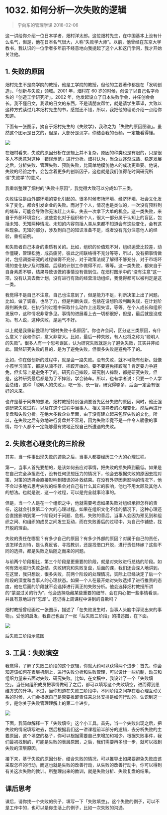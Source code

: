# 1032. 如何分析一次失败的逻辑
> 宁向东的管理学课
2018-02-06

这一讲给你介绍一位日本学者，畑村洋太郎。这位畑村先生，在中国基本上没有什么名气，但是，他在日本名气很大，人称“失败学大师”。以前，他曾经在东京大学教书，我认识的一位学者多年前不经意地向我提起了这个人和这门学问，我才开始关注他。

## 1. 失败的原因
畑村先生不是商学院的教授，他是工学院的教授，但他的主要著作都是在「发明创造」、「创新与失败」领域。2001 年，畑村在 60 岁的时候，创设了以自己名字命名的「创造工学研究所」。2002 年，他发起设立了日本失败学会，并任创会会长。我不懂日文，我读的日文的东西，不是请朋友帮忙，就是请学生草译，大致以这种方式读过几本畑村先生的书，感觉还不错，所以，我把他的理论介绍一点给你知道。

下面有一张图示，摘自于畑村先生的《失败学》，我称之为「失败的原因图谱」。虽然这个图示是日文的，但是，大部分是汉字，你结合我的音频，一定能看得懂。

![](https://raw.githubusercontent.com/dalong0514/selfstudy/master/图片链接/宁向东/2019031.jpg)

在畑村看来，失败的原因分析在逻辑上并不复杂，原因的种类也是有限的，只是很多人不愿意对这种「错误示范」进行分析。畑村认为，当企业逐渐成熟、稳定发展之后，分析失败、管理失败、预防失败，比简单地模仿他人的成功更重要。他说，失败的经验之中，会包含着更多的创新因子，这也就是我们值得花时间研究所谓“失败学”的意义。

我重新整理了畑村的“失败十原因”，我觉得大致可以分成如下三类。

失败往往是由外部环境的变化引起的。很多时候市场环境、经济环境、社会文化发生了变化，都会引发企业的失败。而对于个人，情况也是类似的，一次没有预料到的堵车，可能会导致你无法赶上火车，失去一次拿下大单的机会。这一类失败，来自于外部环境变化，这些变化对于组织和个人，很大一部分属于认知上的盲区，包括未知、无知两种情况。未知的内容包括人类从来都不知道会有这些变化，会有这些现象。无知的部分，涉及到自己的知识准备不足，或者没有充分注意他人的经验，重视前例。

和失败者自己本身的素质有关的。比如，组织的价值观不对，组织运营比较差，动作僵硬，管理松弛，成员疲劳，彼此之间联络得不充分等等，所以，没有把事情做对，包括调查研究的过程做得不充分，对于政策法规了解得不够充分，对于市场环境的变化缺少及时跟踪，后续的计划工作做得不对，等等。这一类失败，都来自于自身素质不够，结果导致该做的事情没有做到位。在畑村图示中的“没有注意”这一项，没有认真去做计划，没有进行有效的经营活动组织，我觉得都可以被判定是这一类。

我觉得不是自己不注意，自己也注意到了，但是能力不足，判断决策上出了问题。比如，做了调查，也尽了力，但是判断失误，包括在设想阶段判断失误，在计划阶段判断失误，在执行的过程中采取什么动作上出现失误，等等。在个人成长和组织发展中，这种情况非常多见。事情的进展看上去一切都很好，但是，最后就是没成功。有人说，这种失败，是运气不好。

以上就是我重新整理的“畑村失败十条原因”。你也许会问，区分这三类原因，有什么意义？我和你讲，意义非常大。比如，最后一种失败，有人也将之称为“聪明人的失败”。很多人有一个思考误区，认为研究失败就是为了避免失败，其实并非如此。固然研究失败的目的，是为了避免失败，但很多失败是避免不了的。

比如，你在做创新的过程中，就是会一路失败。没有失败，就不可能有创新。就像小孩学习骑车，都是从骑不好、摔跤开始的。要不要避免摔跤呢？肯定要力争避免，但实际上是避免不了的。研究自己摔跤，研究别人摔跤，都是研究失败，但是，这种研究最后都是为了不摔跤，学会骑车。所以，也有学者说：只要一个人学会总结，这种「聪明人的失败」，吃一堑、长一智，研究得够多，后面一定会有很好的未来。

也许是基于同样的想法，畑村教授特别强调要首先区分失败的原因，同时，他还强调研究失败过程，以及在这个过程中当事人、相关领导者的心理变化，然后再进行复盘和失败分析。在绝大多数企业里面，由于没有建立起来包容失败的文化，所以，在失败之后有效地进行复盘并不容易，因为失败毕竟不是一件令人骄傲的事情，每个人都不一定能够最有效地正视自己所遭遇的失败。

## 2. 失败者心理变化的三阶段
其实，当一件事出现失败的迹象之后，当事人都要经历三个大的心理过程。

第一，当事人首先要想的，是该如何去应对事情，把失败的损失降到最低。如果是在自己完全承担责任，没有任何思想压力的情况下，他会去根据失败的原因去找对策，对策的选择会直接影响到错误的补救结果。在没有外界因素影响的情况下，他不会过多地去思考失败的结果会对自己有什么其它的影响，他也不用太顾及其他人的想法。也就是说，这一个过程，可以是完全就事论事的。

但是，当一个人是在一个组织之中，他就需要考虑如果失败对组织承担怎样的责任，这就会引发第二个大的心理过程。如果在组织文化不佳的情况下，这种心理还会直接影响到第一个阶段对于问题、危机、失败的善后。当事人会因为预见到和组织之间、和组织的成员之间发生互动，而在失败善后的过程中，为自己作铺垫，找开脱的理由。

失败的责任在哪里？有多少自己的原因？有多少外部的原因？对属于自己的责任，该怎样去对待，是认真反省、寻找教训，还是找借口开脱，进行责任转嫁？这些不同的选择，都是失败之后随之而来的问题。

与前两个阶段相比，第三个阶段是更重要的阶段，就是对失败进行总结的阶段。如何有效地进行失败总结、失败研究和失败复盘，后面的课，我们还会深入地讲到。在这里，我只想说，很多失败，前两个阶段的处理情况，实际上已经决定了后一个阶段的深度和当事人的心理状态。如果一个人在最开始对失败选择了进行推责的态度，他在后面的阶段就不会选择进行真正的失败分析。他会选择畑村教授所讲的“蒙混过关的行为”，他会选择隐藏某些重要的细节、会在内心把一些事情看淡，并且有意地进行“忘却”。还记得上周课程中讲到的自欺吗？

畑村教授曾经画过一张图示，描述了「在失败发生时，当事人头脑中浮现出来的事物」。受他的启发，我自己也画了一张「后失败三阶段」的描述图，在下面。

![](https://raw.githubusercontent.com/dalong0514/selfstudy/master/图片链接/宁向东/2019032.jpg)

后失败三阶段示意图

## 3. 工具：失败填空
我觉得，了解了失败三阶段的这个逻辑，你就大约可以获得两个进步：首先，你会知道该如何在表层机制上，进行失败分析和失败管理，可以设计一些机制，动员和组织力量来去面对失败、研究失败。比如，在文稿中，我设计了一个「失败填空」。当任何组织成员把事情做砸了之后，都可以填写这个失败填空，进而得到思维方式的升华。不过，当你知道在失败三阶段中，不同阶段之间存在着心理互动关系的时候，人们会根据自己是否要推卸责任来总体安排是如何行动的。认识到这一步，是你关于失败管理理解上的第二个进步。

![](https://raw.githubusercontent.com/dalong0514/selfstudy/master/图片链接/宁向东/2019033.jpg)

下面，我简单解释一下「失败填空」这个小工具。首先，当一个失败出现之后，把失败的情况填写进去，然后根据我们这一讲课程前半部分的逻辑，去分析失败的主要原因，这个填空的格子，你可以根据需要自己来增加和减少。根据失败事件，我们最初找到的，可能是失败的表层原因，之后，我们需要再多想一步，就可以找到失败的深层原因。

接下来，基于失败的原因分析，结合失败的情况，可以推导出如果要避免失败应该采取怎样的行动，而这也就是失败的改善行动，从失败的改善行动中，你可以得到有关这次失败的教训。所整理出来的教训，就是失败分析、失败复盘的结果。

## 课后思考
课后，请你找一个失败的例子，填写一下「失败填空」。这个失败的例子，可以不是工作中的，也可以是你生活上的例子，比如一次失败的沟通。


